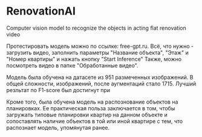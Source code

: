 # RenovationAI
Computer vision model to recognize the objects in acting flat renovation video

Протестировать модель можно по ссылке: free-gpt.ru. 
Всё, что нужно - загрузить видео, заполнить параметры "Название объекта", "Этаж" и "Номер квартиры" и нажать кнопку "Start Inference"
Также, можно посмотреть видео в папке "Обработанные видео".

Модель была обучена на датасете из 951 размеченных изображений. В общей сложности, изображений, после аугментаций стало 1715.
Лучший резльтат по F1-score был достигнут при


Кроме того, была обучена модель на распознование объектов на планировках. Ее практическая польза заключается в том, чтобы загружать типовые планировки квартир на данном объекте и сопоставлять наличие объектов в той или иной квартире с тем, что распознает модель, упомянутая ранее.


